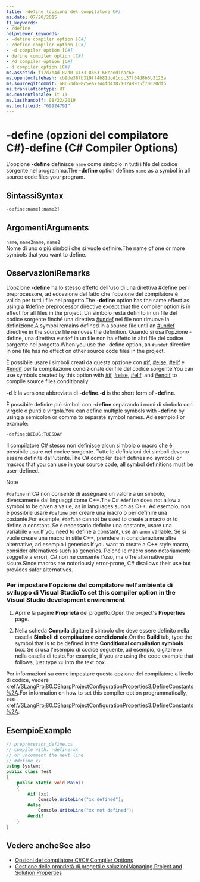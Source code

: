 ```yaml
---
title: -define (opzioni del compilatore C#)
ms.date: 07/20/2015
f1_keywords:
- /define
helpviewer_keywords:
- -define compiler option [C#]
- /define compiler option [C#]
- -d compiler option [C#]
- define compiler option [C#]
- /d compiler option [C#]
- d compiler option [C#]
ms.assetid: f17d7b4d-82d0-4133-8563-68cced1cac6e
ms.openlocfilehash: cb9de387b319ff4b81dcd1ccc37f04d8b6b3123a
ms.sourcegitcommit: 68653db98c5ea7744fd438710248935f70020dfb
ms.translationtype: HT
ms.contentlocale: it-IT
ms.lasthandoff: 08/22/2019
ms.locfileid: "69924791"
---
```

# <a name="-define-c-compiler-options"></a><span data-ttu-id="ee5dd-102">-define (opzioni del compilatore C#)</span><span class="sxs-lookup"><span data-stu-id="ee5dd-102">-define (C# Compiler Options)</span></span>
<span data-ttu-id="ee5dd-103">L'opzione **-define** definisce `name` come simbolo in tutti i file del codice sorgente nel programma.</span><span class="sxs-lookup"><span data-stu-id="ee5dd-103">The **-define** option defines `name` as a symbol in all source code files your program.</span></span>  
  
## <a name="syntax"></a><span data-ttu-id="ee5dd-104">Sintassi</span><span class="sxs-lookup"><span data-stu-id="ee5dd-104">Syntax</span></span>  
  
```console  
-define:name[;name2]  
```  
  
## <a name="arguments"></a><span data-ttu-id="ee5dd-105">Argomenti</span><span class="sxs-lookup"><span data-stu-id="ee5dd-105">Arguments</span></span>  
 <span data-ttu-id="ee5dd-106">`name`, `name2`</span><span class="sxs-lookup"><span data-stu-id="ee5dd-106">`name`, `name2`</span></span>  
 <span data-ttu-id="ee5dd-107">Nome di uno o più simboli che si vuole definire.</span><span class="sxs-lookup"><span data-stu-id="ee5dd-107">The name of one or more symbols that you want to define.</span></span>  
  
## <a name="remarks"></a><span data-ttu-id="ee5dd-108">Osservazioni</span><span class="sxs-lookup"><span data-stu-id="ee5dd-108">Remarks</span></span>  
 <span data-ttu-id="ee5dd-109">L'opzione **-define** ha lo stesso effetto dell'uso di una direttiva [#define](../preprocessor-directives/preprocessor-define.md) per il preprocessore, ad eccezione del fatto che l'opzione del compilatore è valida per tutti i file nel progetto.</span><span class="sxs-lookup"><span data-stu-id="ee5dd-109">The **-define** option has the same effect as using a [#define](../preprocessor-directives/preprocessor-define.md) preprocessor directive except that the compiler option is in effect for all files in the project.</span></span> <span data-ttu-id="ee5dd-110">Un simbolo resta definito in un file del codice sorgente finché una direttiva [#undef](../preprocessor-directives/preprocessor-undef.md) nel file non rimuove la definizione.</span><span class="sxs-lookup"><span data-stu-id="ee5dd-110">A symbol remains defined in a source file until an [#undef](../preprocessor-directives/preprocessor-undef.md) directive in the source file removes the definition.</span></span> <span data-ttu-id="ee5dd-111">Quando si usa l'opzione -define, una direttiva `#undef` in un file non ha effetto in altri file del codice sorgente nel progetto.</span><span class="sxs-lookup"><span data-stu-id="ee5dd-111">When you use the -define option, an `#undef` directive in one file has no effect on other source code files in the project.</span></span>  
  
 <span data-ttu-id="ee5dd-112">È possibile usare i simboli creati da questa opzione con [#if](../preprocessor-directives/preprocessor-if.md), [#else](../preprocessor-directives/preprocessor-else.md), [#elif](../preprocessor-directives/preprocessor-elif.md) e [#endif](../preprocessor-directives/preprocessor-endif.md) per la compilazione condizionale dei file del codice sorgente.</span><span class="sxs-lookup"><span data-stu-id="ee5dd-112">You can use symbols created by this option with [#if](../preprocessor-directives/preprocessor-if.md), [#else](../preprocessor-directives/preprocessor-else.md), [#elif](../preprocessor-directives/preprocessor-elif.md), and [#endif](../preprocessor-directives/preprocessor-endif.md) to compile source files conditionally.</span></span>  
  
 <span data-ttu-id="ee5dd-113">**-d** è la versione abbreviata di **-define**.</span><span class="sxs-lookup"><span data-stu-id="ee5dd-113">**-d** is the short form of **-define**.</span></span>  
  
 <span data-ttu-id="ee5dd-114">È possibile definire più simboli con **-define** separando i nomi di simbolo con virgole o punti e virgola.</span><span class="sxs-lookup"><span data-stu-id="ee5dd-114">You can define multiple symbols with **-define** by using a semicolon or comma to separate symbol names.</span></span> <span data-ttu-id="ee5dd-115">Ad esempio:</span><span class="sxs-lookup"><span data-stu-id="ee5dd-115">For example:</span></span>  
  
```console  
-define:DEBUG;TUESDAY  
```  
  
 <span data-ttu-id="ee5dd-116">Il compilatore C# stesso non definisce alcun simbolo o macro che è possibile usare nel codice sorgente. Tutte le definizioni dei simboli devono essere definite dall'utente.</span><span class="sxs-lookup"><span data-stu-id="ee5dd-116">The C# compiler itself defines no symbols or macros that you can use in your source code; all symbol definitions must be user-defined.</span></span>  
  
> [!NOTE]
> <span data-ttu-id="ee5dd-117">`#define` in C# non consente di assegnare un valore a un simbolo, diversamente dai linguaggi come C++.</span><span class="sxs-lookup"><span data-stu-id="ee5dd-117">The C# `#define` does not allow a symbol to be given a value, as in languages such as C++.</span></span> <span data-ttu-id="ee5dd-118">Ad esempio, non è possibile usare `#define` per creare una macro o per definire una costante.</span><span class="sxs-lookup"><span data-stu-id="ee5dd-118">For example, `#define` cannot be used to create a macro or to define a constant.</span></span> <span data-ttu-id="ee5dd-119">Se è necessario definire una costante, usare una variabile `enum`.</span><span class="sxs-lookup"><span data-stu-id="ee5dd-119">If you need to define a constant, use an `enum` variable.</span></span> <span data-ttu-id="ee5dd-120">Se si vuole creare una macro in stile C++, prendere in considerazione altre alternative, ad esempio i generics.</span><span class="sxs-lookup"><span data-stu-id="ee5dd-120">If you want to create a C++ style macro, consider alternatives such as generics.</span></span> <span data-ttu-id="ee5dd-121">Poiché le macro sono notoriamente soggette a errori, C# non ne consente l'uso, ma offre alternative più sicure.</span><span class="sxs-lookup"><span data-stu-id="ee5dd-121">Since macros are notoriously error-prone, C# disallows their use but provides safer alternatives.</span></span>  
  
### <a name="to-set-this-compiler-option-in-the-visual-studio-development-environment"></a><span data-ttu-id="ee5dd-122">Per impostare l'opzione del compilatore nell'ambiente di sviluppo di Visual Studio</span><span class="sxs-lookup"><span data-stu-id="ee5dd-122">To set this compiler option in the Visual Studio development environment</span></span>  
  
1. <span data-ttu-id="ee5dd-123">Aprire la pagine **Proprietà** del progetto.</span><span class="sxs-lookup"><span data-stu-id="ee5dd-123">Open the project's **Properties** page.</span></span>  
  
2. <span data-ttu-id="ee5dd-124">Nella scheda **Compila** digitare il simbolo che deve essere definito nella casella **Simboli di compilazione condizionale**.</span><span class="sxs-lookup"><span data-stu-id="ee5dd-124">On the **Build** tab, type the symbol that is to be defined in the **Conditional compilation symbols** box.</span></span> <span data-ttu-id="ee5dd-125">Se si usa l'esempio di codice seguente, ad esempio, digitare `xx` nella casella di testo.</span><span class="sxs-lookup"><span data-stu-id="ee5dd-125">For example, if you are using the code example that follows, just type `xx` into the text box.</span></span>  
  
 <span data-ttu-id="ee5dd-126">Per informazioni su come impostare questa opzione del compilatore a livello di codice, vedere <xref:VSLangProj80.CSharpProjectConfigurationProperties3.DefineConstants%2A>.</span><span class="sxs-lookup"><span data-stu-id="ee5dd-126">For information on how to set this compiler option programmatically, see <xref:VSLangProj80.CSharpProjectConfigurationProperties3.DefineConstants%2A>.</span></span>  
  
## <a name="example"></a><span data-ttu-id="ee5dd-127">Esempio</span><span class="sxs-lookup"><span data-stu-id="ee5dd-127">Example</span></span>  
  
```csharp  
// preprocessor_define.cs  
// compile with: -define:xx  
// or uncomment the next line  
// #define xx  
using System;  
public class Test   
{  
    public static void Main()   
    {  
        #if (xx)   
            Console.WriteLine("xx defined");  
        #else  
            Console.WriteLine("xx not defined");  
        #endif  
    }  
}  
```  
  
## <a name="see-also"></a><span data-ttu-id="ee5dd-128">Vedere anche</span><span class="sxs-lookup"><span data-stu-id="ee5dd-128">See also</span></span>

- [<span data-ttu-id="ee5dd-129">Opzioni del compilatore C#</span><span class="sxs-lookup"><span data-stu-id="ee5dd-129">C# Compiler Options</span></span>](./index.md)
- [<span data-ttu-id="ee5dd-130">Gestione delle proprietà di progetti e soluzioni</span><span class="sxs-lookup"><span data-stu-id="ee5dd-130">Managing Project and Solution Properties</span></span>](/visualstudio/ide/managing-project-and-solution-properties)
